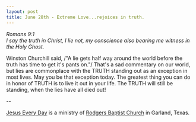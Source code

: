 ```yaml
---
layout: post
title: June 28th - Extreme Love...rejoices in truth.
---
```


_Romans 9:1  
I say the truth in Christ, I lie not, my conscience also bearing me
witness in the Holy Ghost._

Winston Churchill said, /"A lie gets half way around the world
before the truth has time to get it's pants on."/ That's a sad
commentary on our world, but lies are commonplace with the TRUTH
standing out as an exception in most lives. May you be that exception
today. The greatest thing you can do in honor of TRUTH is to live it
out in your life. The TRUTH will still be standing, when the lies
have all died out!

 --

<a href=http://jesuseveryday.net>Jesus Every Day</a> is a ministry of <a href=http://rodgersbaptist.net>Rodgers Baptist Church</a> in Garland, Texas.
